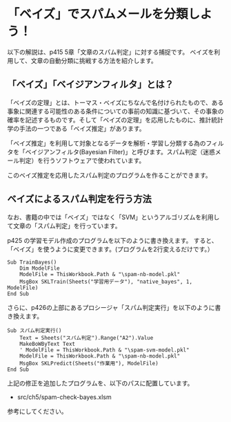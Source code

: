 # 「ベイズ」でスパムメールを分類しよう！

以下の解説は、p415 5章「文章のスパム判定」に対する捕捉です。
ベイズを利用して、文章の自動分類に挑戦する方法を紹介します。

## 「ベイズ」「ベイジアンフィルタ」とは？

「ベイズの定理」とは、トーマス・ベイズにちなんで名付けられたもので、ある事象に関連する可能性のある条件についての事前の知識に基づいて、その事象の確率を記述するものです。そして「ベイズの定理」を応用したものに、推計統計学の手法の一つである「ベイズ推定」があります。

「ベイズ推定」を利用して対象となるデータを解析・学習し分類する為のフィルタを「ベイジアンフィルタ(Bayesian Filter)」と呼びます。スパム判定（迷惑メール判定）を行うソフトウェアで使われています。

このベイズ推定を応用したスパム判定のプログラムを作ることができます。

## ベイズによるスパム判定を行う方法

なお、書籍の中では「ベイズ」ではなく「SVM」というアルゴリズムを利用して文章の「スパム判定」を行っています。

p425 の学習モデル作成のプログラムを以下のように書き換えます。
すると、「ベイズ」を使うように変更できます。(プログラムを2行変えるだけです。）

```
Sub TrainBayes()
    Dim ModelFile
    ModelFile = ThisWorkbook.Path & "\spam-nb-model.pkl"
    MsgBox SKLTrain(Sheets("学習用データ"), "native_bayes", 1, ModelFile)
End Sub
```

さらに、p426の上部にあるプロシージャ「スパム判定実行」を以下のように書き換えます。

```
Sub スパム判定実行()
    Text = Sheets("スパム判定").Range("A2").Value
    MakeBoWByText Text
    ' ModelFile = ThisWorkbook.Path & "\spam-svm-model.pkl"
    ModelFile = ThisWorkbook.Path & "\spam-nb-model.pkl"
    MsgBox SKLPredict(Sheets("作業用"), ModelFile)
End Sub
```

上記の修正を追加したプログラムを、以下のパスに配置しています。

 - src/ch5/spam-check-bayes.xlsm

参考にしてください。



